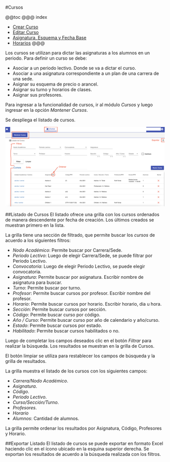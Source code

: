 #Cursos

@@toc
@@@ index
* [Crear Curso](crear_curso.md)
* [Editar Curso](editar_curso.md)
* [Asignatura, Esquema y Fecha Base](asignaturas.md)
* [Horarios](horarios.md)
@@@

Los cursos se utilizan para dictar las asignaturas a los alumnos en un periodo.
Para definir un curso se debe:

- Asociar a un periodo lectivo. Donde se va a dictar el curso.
- Asociar a una asignatura correspondiente a un plan de una carrera de una sede.
- Asignar su esquema de precio o arancel.
- Asignar su turno y horarios de clases.
- Asignar sus profesores.

Para ingresar a la funcionalidad de cursos, ir al módulo *Cursos* y luego ingresar en la opción
*Mantener Cursos*.

Se despliega el listado de cursos.

![Listado de Cursos](img/listado_de_cursos.png)

##Listado de Cursos
El listado ofrece una grilla con los cursos ordenados de manera descendente por fecha de creación. Los últimos
creados se muestran primero en la lista.

La grilla tiene una sección de filtrado, que permite buscar los *cursos* de acuerdo a los siguientes filtros:

 - *Nodo Académico*: Permite buscar por Carrera/Sede.
 - *Periodo Lectivo*: Luego de elegir Carrera/Sede, se puede filtrar por Periodo Lectivo.
 - *Convocatoria*: Luego de elegir Periodo Lectivo, se puede elegir convocatoria.
 - *Asignatura*: Permite buscar por asignatura. Escribir nombre de asignatura para buscar.
 - *Turno*: Permite buscar por turno.
 - *Profesor*: Permite buscar cursos por profesor. Escribir nombre del profesor.
 - *Horario*: Permite buscar cursos por horario. Escribir horario, dia u hora.
 - *Sección*: Permite buscar cursos por sección.
 - *Código*: Permite buscar curso por código.
 - *Año / Curso*: Permite buscar curso por año de calendario y año/curso.
 - *Estado*: Permite buscar cursos por estado.
 - *Habilitado*: Permite buscar cursos habilitados o no.

Luego de completar los campos deseados clic en el botón *Filtrar* para realizar la búsqueda.
Los resultados se muestran en la grilla de Cursos.

El botón limpiar se utiliza para restablecer los campos de búsqueda y la grilla de resultados.

La grilla muestra el listado de los cursos con los siguientes campos:

 - *Carrera/Nodo Académico*.
 - *Asignatura*.
 - *Código*.
 - *Periodo Lectivo*.
 - *Curso/Sección/Turno*.
 - *Profesores*.
 - *Horario*
 - *Alumnos*: Cantidad de alumnos.

La grilla permite ordenar los resultados por Asignatura, Código, Profesores y Horario.

##Exportar Listado
El listado de cursos se puede exportar en formato Excel haciendo clic en el ícono ubicado
en la esquina superior derecha. Se exportan los resultados de acuerdo a la búsqueda
realizada con los filtros.



